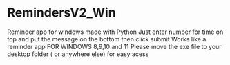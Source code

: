 # RemindersV2_Win
Reminder app for windows made with Python
Just enter number for time on top and put the message on the bottom
then click submit
Works like a reminder app
FOR WINDOWS 8,9,10 and 11
Please move the exe file to your desktop folder ( or anywhere else) for easy acess

